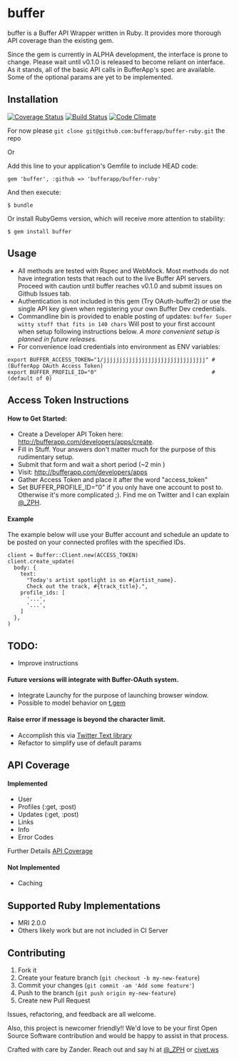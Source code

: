 # buffer

buffer is a Buffer API Wrapper written in Ruby.  It provides more thorough API coverage than the existing gem.

Since the gem is currently in ALPHA development, the interface is prone to change.  Please wait until v0.1.0 is released to become reliant on interface. As it stands, all of the basic API calls in BufferApp's spec are available.  Some of the optional params are yet to be implemented.


## Installation

[![Coverage Status](https://coveralls.io/repos/zph/buff/badge.png?branch=master)](https://coveralls.io/r/zph/buff?branch=master) [![Build Status](https://travis-ci.org/zph/buff.png?branch=master)](https://travis-ci.org/zph/buff) [![Code Climate](https://codeclimate.com/github/zph/buff.png)](https://codeclimate.com/github/zph/buff)

For now please `git clone git@github.com:bufferapp/buffer-ruby.git` the repo

Or

Add this line to your application's Gemfile to include HEAD code:

`gem 'buffer', :github => 'bufferapp/buffer-ruby'`

And then execute:

`$ bundle`

Or install RubyGems version, which will receive more attention to stability:

`$ gem install buffer`

## Usage

  * All methods are tested with Rspec and WebMock. Most methods do not have integration tests that reach out to the live Buffer API servers.  Proceed with caution until buffer reaches v0.1.0 and submit issues on Github Issues tab.
  * Authentication is not included in this gem (Try OAuth-buffer2) or use the single API key given when registering your own Buffer Dev credentials.
  * Commandline bin is provided to enable posting of updates:
    `buffer Super witty stuff that fits in 140 chars`
    Will post to your first account when setup following instructions below.
    _A more convenient setup is planned in future releases._
  * For convenience load credentials into environment as ENV variables:

```
export BUFFER_ACCESS_TOKEN="1/jjjjjjjjjjjjjjjjjjjjjjjjjjjjjjjj" # (BufferApp OAuth Access Token)
export BUFFER_PROFILE_ID="0"                                    # (default of 0)
```

## Access Token Instructions

#### How to Get Started:

* Create a Developer API Token here: http://bufferapp.com/developers/apps/create.
* Fill in Stuff. Your answers don't matter much for the purpose of this rudimentary setup.
* Submit that form and wait a short period (~2 min )
* Visit: http://bufferapp.com/developers/apps
* Gather Access Token and place it after the word "access_token"
* Set BUFFER_PROFILE_ID="0" if you only have one account to post to. Otherwise it's more complicated ;). Find me on Twitter and I can explain [@_ZPH](https://twitter.com/_ZPH).

#### Example

The example below will use your Buffer account and schedule an update to be posted on your connected profiles with the specified IDs.

```
client = Buffer::Client.new(ACCESS_TOKEN)
client.create_update(
  body: {
    text:
      "Today's artist spotlight is on #{artist_name}.
      Check out the track, #{track_title}.",
    profile_ids: [
      '...',
      '...',
    ]
  },
)
```

## TODO:

* Improve instructions

#### Future versions will integrate with Buffer-OAuth system.
* Integrate Launchy for the purpose of launching browser window.
* Possible to model behavior on [ t.gem ](https://github.com/sferik/t/blob/master/lib/t/cli.rb#L56-L113)

#### Raise error if message is beyond the character limit.
* Accomplish this via [ Twitter Text library ](https://github.com/twitter/twitter-text-rb)
* Refactor to simplify use of default params

## API Coverage

#### Implemented

* User
* Profiles (:get, :post)
* Updates (:get, :post)
* Links
* Info
* Error Codes

Further Details [API Coverage](API_COVERAGE.md)

#### Not Implemented

* Caching

## Supported Ruby Implementations
- MRI 2.0.0
- Others likely work but are not included in CI Server

## Contributing

1. Fork it
2. Create your feature branch (`git checkout -b my-new-feature`)
3. Commit your changes (`git commit -am 'Add some feature'`)
4. Push to the branch (`git push origin my-new-feature`)
5. Create new Pull Request

Issues, refactoring, and feedback are all welcome.

Also, this project is newcomer friendly!! We'd love to be your first Open Source Software contribution and would be happy to assist in that process.

Crafted with care by Zander. Reach out and say hi at [@_ZPH](http://twitter.com/_ZPH) or [civet.ws](http://www.civet.ws)
